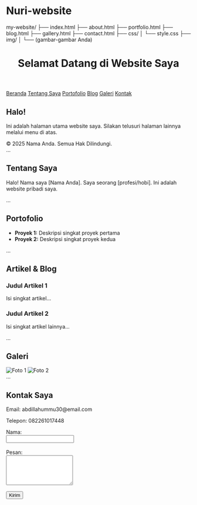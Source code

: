 # Nuri-website
my-website/
├── index.html
├── about.html
├── portfolio.html
├── blog.html
├── gallery.html
├── contact.html
├── css/
│   └── style.css
├── img/
│   └── (gambar-gambar Anda)
<!DOCTYPE html>
<html lang="id">
<head>
    <meta charset="UTF-8">
    <meta name="viewport" content="width=device-width, initial-scale=1.0">
    <title>Beranda - Website Saya</title>
    <link rel="stylesheet" href="css/style.css">
</head>
<body>
    <header>
        <h1>Selamat Datang di Website Saya</h1>
    </header>
    <nav>
        <a href="index.html">Beranda</a>
        <a href="about.html">Tentang Saya</a>
        <a href="portfolio.html">Portofolio</a>
        <a href="blog.html">Blog</a>
        <a href="gallery.html">Galeri</a>
        <a href="contact.html">Kontak</a>
    </nav>
    <main>
        <h2>Halo!</h2>
        <p>Ini adalah halaman utama website saya. Silakan telusuri halaman lainnya melalui menu di atas.</p>
    </main>
    <footer>
        &copy; 2025 Nama Anda. Semua Hak Dilindungi.
    </footer>
</body>
</html>
<title>Tentang Saya - Website Saya</title>
...
<main>
    <h2>Tentang Saya</h2>
    <p>Halo! Nama saya [Nama Anda]. Saya seorang [profesi/hobi]. Ini adalah website pribadi saya.</p>
</main>
<title>Portofolio - Website Saya</title>
...
<main>
    <h2>Portofolio</h2>
    <ul>
        <li><strong>Proyek 1:</strong> Deskripsi singkat proyek pertama</li>
        <li><strong>Proyek 2:</strong> Deskripsi singkat proyek kedua</li>
    </ul>
</main>
<title>Blog - Website Saya</title>
...
<main>
    <h2>Artikel & Blog</h2>
    <article>
        <h3>Judul Artikel 1</h3>
        <p>Isi singkat artikel...</p>
    </article>
    <article>
        <h3>Judul Artikel 2</h3>
        <p>Isi singkat artikel lainnya...</p>
    </article>
</main>
<title>Galeri - Website Saya</title>
...
<main>
    <h2>Galeri</h2>
    <img src="img/foto1.jpg" alt="Foto 1" style="max-width: 100%; height: auto;">
    <img src="img/foto2.jpg" alt="Foto 2" style="max-width: 100%; height: auto;">
</main>
<title>Kontak - Website Saya</title>
...
<main>
    <h2>Kontak Saya</h2>
    <p>Email: abdillahummu30@email.com</p>
    <p>Telepon: 082261017448</p>
    <form action="#" method="post">
        <label>Nama:</label><br>
        <input type="text" name="nama"><br><br>
        <label>Pesan:</label><br>
        <textarea name="pesan" rows="5"></textarea><br><br>
        <input type="submit" value="Kirim">
    </form>
</main>
